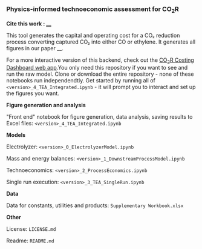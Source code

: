 ### Physics-informed technoeconomic assessment for CO<sub>2</sub>R

**Cite this work : [__]()**

This tool generates the capital and operating cost for a CO₂ reduction process converting captured CO₂ into either CO or ethylene. It generates all figures in our paper __.

For a more interactive version of this backend, check out the [CO<sub>2</sub>R Costing Dashboard web app](https://co2r-dashboard.streamlit.app/).You only need this repository if you want to see and run the raw model. Clone or download the entire repository - none of these notebooks run independendtly. Get started by running all of `<version>_4_TEA_Integrated.ipynb` - it will prompt you to interact and set up the figures you want.

**Figure generation and analysis**

"Front end" notebook for figure generation, data analysis, saving results to Excel files: `<version>_4_TEA_Integrated.ipynb`

**Models**

Electrolyzer: `<version>_0_ElectrolyzerModel.ipynb`

Mass and energy balances: `<version>_1_DownstreamProcessModel.ipynb`

Technoeconomics: `<version>_2_ProcessEconomics.ipynb`

Single run execution: `<version>_3_TEA_SingleRun.ipynb`

**Data**

Data for constants, utilities and products: `Supplementary Workbook.xlsx`


**Other**

License: `LICENSE.md`

Readme: `README.md`